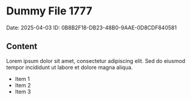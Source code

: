 # Dummy File 1777

Date: 2025-04-03
ID: 0B8B2F18-DB23-48B0-9AAE-0D8CDF840581

## Content

Lorem ipsum dolor sit amet, consectetur adipiscing elit.
Sed do eiusmod tempor incididunt ut labore et dolore magna aliqua.

* Item 1
* Item 2
* Item 3


